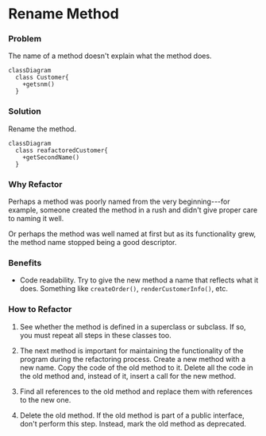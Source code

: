 # Rename Method

### Problem

The name of a method doesn't explain what the method does.

```mermaid
classDiagram
  class Customer{  
    +getsnm() 
  }
```

### Solution

Rename the method.

```mermaid
classDiagram  
  class reafactoredCustomer{  
    +getSecondName() 
  }
```

### Why Refactor

Perhaps a method was poorly named from the very beginning---for example, someone created the method in a rush and didn't give proper care to naming it well.

Or perhaps the method was well named at first but as its functionality grew, the method name stopped being a good descriptor.

### Benefits

- Code readability. Try to give the new method a name that reflects what it does. Something like `createOrder()`, `renderCustomerInfo()`, etc.

### How to Refactor

1. See whether the method is defined in a superclass or subclass. If so, you must repeat all steps in these classes too.

2. The next method is important for maintaining the functionality of the program during the refactoring process. Create a new method with a new name. Copy the code of the old method to it. Delete all the code in the old method and, instead of it, insert a call for the new method.

3. Find all references to the old method and replace them with references to the new one.

4. Delete the old method. If the old method is part of a public interface, don't perform this step. Instead, mark the old method as deprecated.
